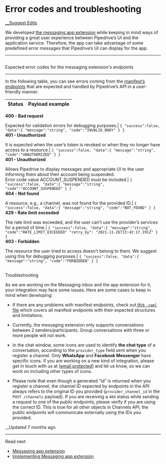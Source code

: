 # Error codes and troubleshooting

[ __Suggest Edits](/edit/error-codes-and-troubleshooting-for-messaging-app-extension)

We developed [the messaging app extension](/docs/messaging-app-extension) while keeping in mind ways of providing a great user experience between Pipedrive’s UI and the application service. Therefore, the app can take advantage of some predefined error messages that Pipedrive’s UI can display for the app.

* * *

## 

Expected error codes for the messaging extension's endpoints

[](#expected-error-codes-for-the-messaging-extensions-endpoints)

* * *

In the following table, you can see errors coming from the [manifest’s endpoints](/docs/implementing-messaging-app-extension) that are expected and handled by Pipedrive’s API in a user-friendly manner. 

Status| Payload example  
---|---  
**400 - Bad request**  
  
Expected for validation errors for debugging purposes.| `{ "success":false, "data":{ "message":"string", "code":"INVALID_BODY" } }`  
**401 - Unauthorized**  
  
It is expected when the user’s token is revoked or when they no longer have access to a resource.| `{ "success":false, "data":{ "message":"string", "code":"UNAUTHORIZED" } }`  
**401 - Unauthorized**  
  
Allows Pipedrive to display messages and appropriate UI to the user informing them about their account being suspended.  
Error code value ACCOUNT_SUSPENDED must be included.| `{ "success":false, "data":{ "message":"string", "code":"ACCOUNT_SUSPENDED" } }`  
**404 - Not found**  
  
A resource, e.g., a channel, was not found for the provided ID.| `{ "success":false, "data":{ "message":"string", "code":"NOT_FOUND" } }`  
**429 - Rate limit exceeded**  
  
The rate limit was exceeded, and the user can’t use the provider’s services for a period of time.| `{ "success":false, "data":{ "message":"string", "code":"RATE_LIMIT_EXCEEDED" "retry_by": "2021-11-26T13:42:17.191Z" } }`  
**403 - Forbidden**  
  
The resource the user tried to access doesn't belong to them. We suggest using this for debugging purposes.| `{ "success":false, "data":{ "message":"string", "code":"FORBIDDEN" } }`  
  
## 

Troubleshooting

[](#troubleshooting)

As we are working on the Messaging inbox and the app extension for it, your integration may face some issues. Here are some cases to keep in mind when developing:

  * If there are any problems with manifest endpoints, check out[ this `.yaml` file](https://github.com/pipedrive/omnichannel-api-docs/blob/master/omnichannel-integration.specs.yaml) which covers all manifest endpoints with their expected structures and limitations.

  * Currently, the messaging extension only supports conversations between 2 senders/participants. Group conversations with three or more people will not work. 

  * In the chat window, some icons are used to identify **the chat type** of a conversation, according to the `provider_type` field sent when you register a channel. Only **WhatsApp** and **Facebook Messenger** have specific icons. If you are working on a new kind of integration, please get in touch with us at [[email protected]](/cdn-cgi/l/email-protection#b9d4d8cbd2dccdc9d5d8dadc97dddccfcaf9c9d0c9dcddcbd0cfdc97dad6d4) and let us know, so we can work on including other types of icons. 

  * Please note that even though a generated “id” is returned when you register a channel, the channel ID expected by endpoints in the API always refers to the original ID you provided (`provider_channel_id` in the `POST /channels` payload). If you are receiving a `404` status while sending a request to one of the public endpoints, please verify if you are using the correct ID. This is true for all other objects in Channels API; the public endpoints will communicate externally using the IDs you provided.




__Updated 7 months ago

* * *

Read next

  * [Messaging app extension](/docs/messaging-app-extension)
  * [Implementing Messaging app extension](/docs/implementing-messaging-app-extension)


